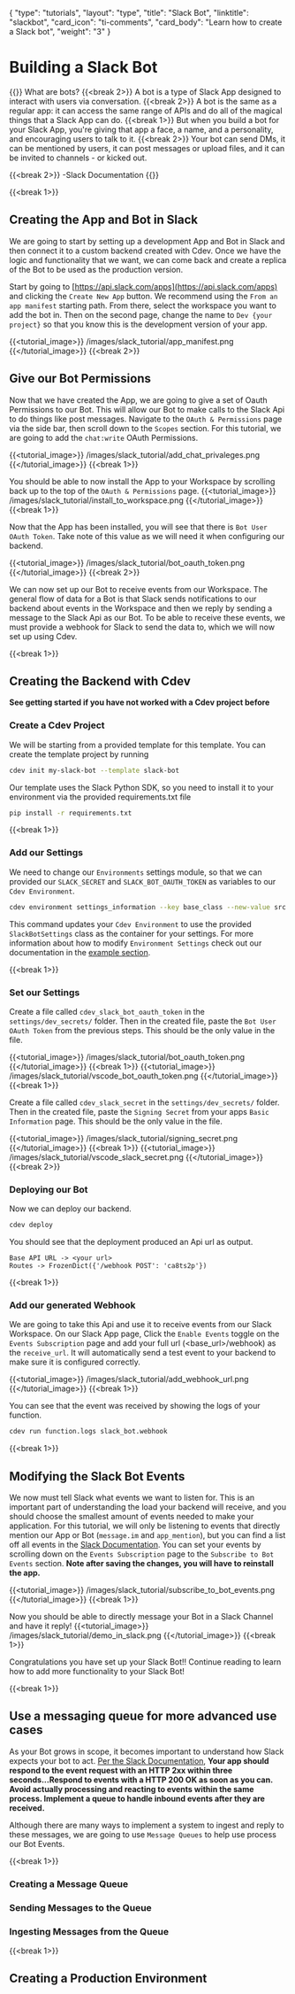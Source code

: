 {
    "type": "tutorials",
    "layout": "type",
    "title": "Slack Bot",
    "linktitle": "slackbot", 
    "card_icon": "ti-comments",
    "card_body": "Learn how to create a Slack bot",
    "weight": "3"
}

# Building a Slack Bot

{{<blockqoute>}}
What are bots? 
{{<break 2>}}
A bot is a type of Slack App designed to interact with users via conversation.
{{<break 2>}}
A bot is the same as a regular app: it can access the same range of APIs and do all of the magical things that a Slack App can do.
{{<break 1>}}
But when you build a bot for your Slack App, you're giving that app a face, a name, and a personality, and encouraging users to talk to it.
{{<break 2>}}
Your bot can send DMs, it can be mentioned by users, it can post messages or upload files, and it can be invited to channels - or kicked out.

{{<break 2>}}
-Slack Documentation
{{</blockqoute>}}


{{<break 1>}}
## Creating the App and Bot in Slack
We are going to start by setting up a development App and Bot in Slack and then connect it to a custom backend created with Cdev. Once we have the logic and functionality that we want, we can come back and create a replica of the Bot to be used as the production version. 

Start by going to [https://api.slack.com/apps](https://api.slack.com/apps) and clicking the `Create New App` button. We recommend using the `From an app manifest` starting path. From there, select the workspace you want to add the bot in. Then on the second page, change the name to `Dev {your project}` so that you know this is the development version of your app.


{{<tutorial_image>}}
/images/slack_tutorial/app_manifest.png
{{</tutorial_image>}}
{{<break 2>}}

## Give our Bot Permissions

Now that we have created the App, we are going to give a set of Oauth Permissions to our Bot. This will allow our Bot to make calls to the Slack Api to do things like post messages. Navigate to the `OAuth & Permissions` page via the side bar, then scroll down to the `Scopes` section. For this tutorial, we are going to add the `chat:write` OAuth Permissions.

{{<tutorial_image>}}
/images/slack_tutorial/add_chat_privaleges.png
{{</tutorial_image>}}
{{<break 1>}}

You should be able to now install the App to your Workspace by scrolling back up to the top of the `OAuth & Permissions` page.
{{<tutorial_image>}}
/images/slack_tutorial/install_to_workspace.png
{{</tutorial_image>}}
{{<break 1>}}

Now that the App has been installed, you will see that there is `Bot User OAuth Token`. Take note of this value as we will need it when configuring our backend. 

{{<tutorial_image>}}
/images/slack_tutorial/bot_oauth_token.png
{{</tutorial_image>}}
{{<break 2>}}



We can now set up our Bot to receive events from our Workspace. The general flow of data for a Bot is that Slack sends notifications to our backend about events in the Workspace and then we reply by sending a message to the Slack Api as our Bot. To be able to receive these events, we must provide a webhook for Slack to send the data to, which we will now set up using Cdev.

{{<break 1>}}
## Creating the Backend with Cdev
**See getting started if you have not worked with a Cdev project before**


### Create a Cdev Project 

We will be starting from a provided template for this template. You can create the template project by running
```bash
cdev init my-slack-bot --template slack-bot
```

Our template uses the Slack Python SDK, so you need to install it to your environment via the provided requirements.txt file
```bash
pip install -r requirements.txt
```

{{<break 1>}}
### Add our Settings
We need to change our `Environments` settings module, so that we can provided our `SLACK_SECRET` and `SLACK_BOT_OAUTH_TOKEN` as variables to our `Cdev Environment`. 

```bash
cdev environment settings_information --key base_class --new-value src.project_settings.SlackBotSettings
```
This command updates your `Cdev Environment` to use the provided `SlackBotSettings` class as the container for your settings. For more information about how to modify `Environment Settings` check out our documentation in the [example section](/docs/examples/settings).

{{<break 1>}}
### Set our Settings

Create a file called `cdev_slack_bot_oauth_token` in the `settings/dev_secrets/` folder. Then in the created file, paste the `Bot User OAuth Token` from the previous steps. This should be the only value in the file. 

{{<tutorial_image>}}
/images/slack_tutorial/bot_oauth_token.png
{{</tutorial_image>}}
{{<break 1>}}
{{<tutorial_image>}}
/images/slack_tutorial/vscode_bot_oauth_token.png
{{</tutorial_image>}}
{{<break 1>}}

Create a file called `cdev_slack_secret` in the `settings/dev_secrets/` folder. Then in the created file, paste the `Signing Secret` from your apps `Basic Information` page. This should be the only value in the file. 


{{<tutorial_image>}}
/images/slack_tutorial/signing_secret.png
{{</tutorial_image>}}
{{<break 1>}}
{{<tutorial_image>}}
/images/slack_tutorial/vscode_slack_secret.png
{{</tutorial_image>}}
{{<break 2>}}

### Deploying our Bot

Now we can deploy our backend.
```bash
cdev deploy
```

You should see that the deployment produced an Api url as output.

```
Base API URL -> <your url>
Routes -> FrozenDict({'/webhook POST': 'ca8ts2p'})
```

{{<break 1>}}
### Add our generated Webhook

We are going to take this Api and use it to receive events from our Slack Workspace. On our Slack App page, Click the `Enable Events` toggle on the `Events Subscription` page and add your full url (<base_url>/webhook) as the `receive_url`. It will automatically send a test event to your backend to make sure it is configured correctly. 

{{<tutorial_image>}}
/images/slack_tutorial/add_webhook_url.png
{{</tutorial_image>}}
{{<break 1>}}

You can see that the event was received by showing the logs of your function.
```bash
cdev run function.logs slack_bot.webhook
```

{{<break 1>}}
## Modifying the Slack Bot Events

We now must tell Slack what events we want to listen for. This is an important part of understanding the load your backend will receive, and you should choose the smallest amount of events needed to make your application. For this tutorial, we will only be listening to events that directly mention our App or Bot (`message.im` and `app_mention`), but you can find a list off all events in the [Slack Documentation](https://api.slack.com/events). You can set your events by scrolling down on the `Events Subscription` page to the `Subscribe to Bot Events` section. **Note after saving the changes, you will have to reinstall the app.**

{{<tutorial_image>}}
/images/slack_tutorial/subscribe_to_bot_events.png
{{</tutorial_image>}}
{{<break 1>}}


Now you should be able to directly message your Bot in a Slack Channel and have it reply!
{{<tutorial_image>}}
/images/slack_tutorial/demo_in_slack.png
{{</tutorial_image>}}
{{<break 1>}}

Congratulations you have set up your Slack Bot!! Continue reading to learn how to add more functionality to your Slack Bot!


{{<break 1>}}
## Use a messaging queue for more advanced use cases
As your Bot grows in scope, it becomes important to understand how Slack expects your bot to act. [Per the Slack Documentation](https://api.slack.com/apis/connections/events-api#the-events-api__responding-to-events), **Your app should respond to the event request with an HTTP 2xx within three seconds...Respond to events with a HTTP 200 OK as soon as you can. Avoid actually processing and reacting to events within the same process. Implement a queue to handle inbound events after they are received.**

Although there are many ways to implement a system to ingest and reply to these messages, we are going to use `Message Queues` to help use process our Bot Events. 

{{<break 1>}}

### Creating a Message Queue



### Sending Messages to the Queue


### Ingesting Messages from the Queue



{{<break 1>}}
## Creating a Production Environment
